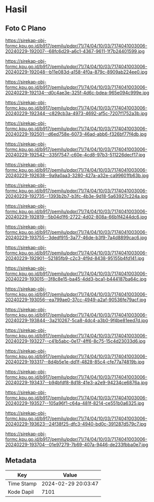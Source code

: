 # Hasil

## Foto C Plano

https://sirekap-obj-formc.kpu.go.id/b917/pemilu/pdpr/71/74/04/10/03/7174041003006-20240229-192007--68fc6d29-a6c1-4367-9611-1f7b24401599.jpg

https://sirekap-obj-formc.kpu.go.id/b917/pemilu/pdpr/71/74/04/10/03/7174041003006-20240229-192048--b11e083d-a158-4f0a-879c-8909ab224ee0.jpg

https://sirekap-obj-formc.kpu.go.id/b917/pemilu/pdpr/71/74/04/10/03/7174041003006-20240229-192134--d0c4ae3e-325f-4d6c-bdea-965e094c999e.jpg

https://sirekap-obj-formc.kpu.go.id/b917/pemilu/pdpr/71/74/04/10/03/7174041003006-20240229-192344--c829cb3a-4973-4692-af5c-7207f1752a3b.jpg

https://sirekap-obj-formc.kpu.go.id/b917/pemilu/pdpr/71/74/04/10/03/7174041003006-20240229-192501--d6ed758e-6073-46ad-abb6-f326bf77f4db.jpg

https://sirekap-obj-formc.kpu.go.id/b917/pemilu/pdpr/71/74/04/10/03/7174041003006-20240229-192542--335f7547-c60e-4cd8-97b3-511226decf17.jpg

https://sirekap-obj-formc.kpu.go.id/b917/pemilu/pdpr/71/74/04/10/03/7174041003006-20240229-192638--9a9a0aa3-3280-427a-a32e-ca99601fb63b.jpg

https://sirekap-obj-formc.kpu.go.id/b917/pemilu/pdpr/71/74/04/10/03/7174041003006-20240229-192735--1393b2b7-b3fc-4b3e-9d18-5a63927c224a.jpg

https://sirekap-obj-formc.kpu.go.id/b917/pemilu/pdpr/71/74/04/10/03/7174041003006-20240229-192819--5b04d1f6-2722-4d02-808a-66b1f4244dc6.jpg

https://sirekap-obj-formc.kpu.go.id/b917/pemilu/pdpr/71/74/04/10/03/7174041003006-20240229-193755--3dedf915-3a77-46de-b3f9-7a4d8899cac6.jpg

https://sirekap-obj-formc.kpu.go.id/b917/pemilu/pdpr/71/74/04/10/03/7174041003006-20240229-192901--52185fb9-c2c3-4f9d-8438-95155b4fd141.jpg

https://sirekap-obj-formc.kpu.go.id/b917/pemilu/pdpr/71/74/04/10/03/7174041003006-20240229-193015--3f8c8e15-ba45-4dd3-bca1-b444187ba64c.jpg

https://sirekap-obj-formc.kpu.go.id/b917/pemilu/pdpr/71/74/04/10/03/7174041003006-20240229-193056--ea799ae0-37cc-4949-a2af-90536fe79acf.jpg

https://sirekap-obj-formc.kpu.go.id/b917/pemilu/pdpr/71/74/04/10/03/7174041003006-20240229-193844--3a210267-5ca8-4dc4-a3b0-9f4be81eed7d.jpg

https://sirekap-obj-formc.kpu.go.id/b917/pemilu/pdpr/71/74/04/10/03/7174041003006-20240229-193227--c41b5abc-0e17-4ff6-8c75-15c4d23033d6.jpg

https://sirekap-obj-formc.kpu.go.id/b917/pemilu/pdpr/71/74/04/10/03/7174041003006-20240229-193317--8d4b5e1e-dd1f-4828-85c4-cfe77a74819b.jpg

https://sirekap-obj-formc.kpu.go.id/b917/pemilu/pdpr/71/74/04/10/03/7174041003006-20240229-193437--b94bfdf8-8d18-41e3-a2e9-94234ce6876a.jpg

https://sirekap-obj-formc.kpu.go.id/b917/pemilu/pdpr/71/74/04/10/03/7174041003006-20240229-193527--105a96f1-c64a-481f-8214-ce551b0a6325.jpg

https://sirekap-obj-formc.kpu.go.id/b917/pemilu/pdpr/71/74/04/10/03/7174041003006-20240229-193623--24f38f25-dfc3-4940-bd0c-391287d579c7.jpg

https://sirekap-obj-formc.kpu.go.id/b917/pemilu/pdpr/71/74/04/10/03/7174041003006-20240229-193704--01e97279-7b69-407a-9446-de233fbba0e7.jpg


## Metadata

| Key        | Value               |
| ---------- | ------------------- |
| Time Stamp | 2024-02-29 20:03:47 |
| Kode Dapil | 7101                |



